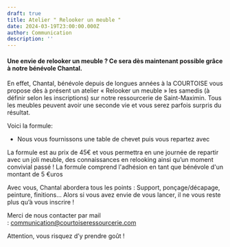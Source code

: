 ```yaml
---
draft: true
title: Atelier " Relooker un meuble "
date: 2024-03-19T23:00:00.000Z
author: Communication
description: ''
---
```


#### Une envie de relooker un meuble ? Ce sera dès maintenant possible grâce à notre bénévole Chantal.

En effet, Chantal, bénévole depuis de longues années à la COURTOISE vous propose dès à présent un atelier « Relooker un meuble » les samedis (à définir selon les inscriptions) sur notre ressourcerie de Saint-Maximin. Tous les meubles peuvent avoir une seconde vie et vous serez parfois surpris du résultat.

Voici la formule:

* Nous vous fournissons une table de chevet puis vous repartez avec

La formule est au prix de 45€ et vous permettra en une journée de repartir avec un joli meuble, des connaissances en relooking ainsi qu’un moment convivial passé !
La formule comprend l'adhésion en tant que bénévole d'un montant de 5 €uros

Avec vous, Chantal abordera tous les points : Support, ponçage/décapage, peinture, finitions… Alors si vous avez envie de vous lancer, il ne vous reste plus qu’à vous inscrire !

Merci de nous contacter par mail : [communication@courtoiseressourcerie.com](mailto:communication@courtoiseressourcerie.com)

Attention, vous risquez d’y prendre goût !
